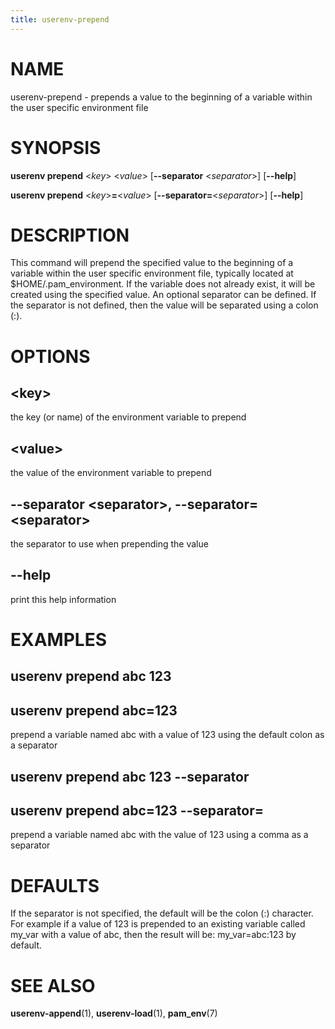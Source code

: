 ```yaml
---
title: userenv-prepend
---
```


# NAME

userenv-prepend - prepends a value to the beginning of a variable within the user specific environment file

# SYNOPSIS

**userenv prepend** <*key*> <*value*> [**--separator** <*separator*>] [**--help**]

**userenv prepend** <*key*>**=**<*value*> [**--separator=**<*separator*>] [**--help**]

# DESCRIPTION

This command will prepend the specified value to the beginning of a variable within the user specific environment file,
typically located at $HOME/.pam_environment. If the variable does not already exist, it will be created using the
specified value. An optional separator can be defined. If the separator is not defined, then the value will be separated
using a colon (:).

# OPTIONS

## \<key\>

the key (or name) of the environment variable to prepend

## \<value\>

the value of the environment variable to prepend

## --separator \<separator\>, --separator=\<separator\>

the separator to use when prepending the value

## --help

print this help information

# EXAMPLES

## userenv prepend abc 123

## userenv prepend abc=123

prepend a variable named abc with a value of 123 using the default colon as a separator

## userenv prepend abc 123 --separator

## userenv prepend abc=123 --separator=

prepend a variable named abc with the value of 123 using a comma as a separator

# DEFAULTS

If the separator is not specified, the default will be the colon (:) character. For example if a value of 123 is
prepended to an existing variable called my_var with a value of abc, then the result will be: my_var=abc:123 by default.

# SEE ALSO

**userenv-append**(1), **userenv-load**(1), **pam_env**(7)
